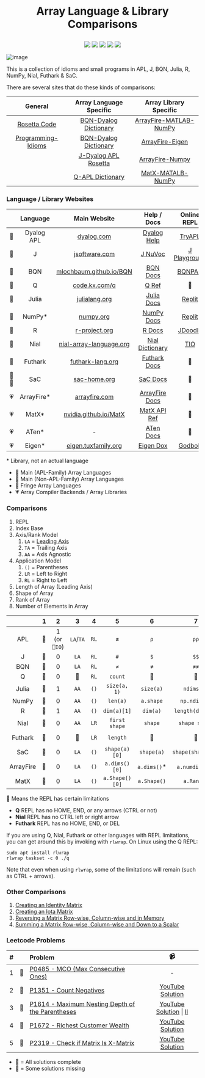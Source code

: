 # <p align="center">Array Language & Library Comparisons</p>

<p align="center">
    <a href="https://github.com/codereport/array-language-comparisons/issues" alt="contributions welcome">
        <img src="https://img.shields.io/badge/contributions-welcome-brightgreen.svg?style=flat" /></a>
    <a href="https://lbesson.mit-license.org/" alt="MIT license">
        <img src="https://img.shields.io/badge/License-MIT-blue.svg" /></a>        
    <a href="https://github.com/codereport?tab=followers" alt="GitHub followers">
        <img src="https://img.shields.io/github/followers/codereport.svg?style=social&label=Follow" /></a>
    <a href="https://GitHub.com/codereport/array-language-comparisons/stargazers/" alt="GitHub stars">
        <img src="https://img.shields.io/github/stars/codereport/array-language-comparisons.svg?style=social&label=Star" /></a>
    <a href="https://twitter.com/code_report" alt="Twitter">
        <img src="https://img.shields.io/twitter/follow/code_report.svg?style=social&label=@code_report" /></a>
</p>

![image](https://user-images.githubusercontent.com/36027403/193055974-8d8008a2-a1e6-4bd4-8ecc-7624fa611f25.png)

This is a collection of idioms and small programs in APL, J, BQN, Julia, R, NumPy, Nial, Futhark & SaC.

There are several sites that do these kinds of comparisons:

|General|Array Language Specific|Array Library Specific|
|:-:|:-:|:-:|
|[Rosetta Code](http://www.rosettacode.org/wiki/Rosetta_Code)|[BQN-Dyalog Dictionary](https://mlochbaum.github.io/BQN/doc/fromDyalog.html)|[ArrayFire-MATLAB-NumPy](https://github.com/arrayfire/arrayfire-api-cheat-sheet/blob/master/api_equiv_matlab_python.md)|
|[Programming-Idioms](https://programming-idioms.org/)|[BQN-Dyalog Dictionary](https://mlochbaum.github.io/BQN/doc/fromDyalog.html)|[ArrayFire-Eigen](https://github.com/arrayfire/arrayfire-api-cheat-sheet/blob/master/api_equiv_eigen.md)|
||[J-Dyalog APL Rosetta](http://sigapl.org/_J-Dyalog_APL_Rosetta.html)|[ArrayFire-Numpy](https://arrayfire.com/wp-content/uploads/2012/05/Matrix_WP_ArrayFire_2017.pdf)|
||[Q-APL Dictionary](https://github.com/codereport/The_Q_Programming_Language/blob/master/Q-Built-in-Functions.md)|[MatX-MATALB-NumPy](https://nvidia.github.io/MatX/matlabpython.html)|

### Language / Library Websites

||Language|Main Website|Help / Docs|Online REPL|
|:-:|:-:|:-:|:-:|:-:|
|:green_heart:|Dyalog APL|[dyalog.com](https://www.dyalog.com/)|[Dyalog Help](https://help.dyalog.com/18.2/)|[TryAPL](https://tryapl.org/)|
|:green_heart:|J|[jsoftware.com](https://www.jsoftware.com/)|[J NuVoc](https://code.jsoftware.com/wiki/NuVoc)|[J Playground](https://jsoftware.github.io/j-playground/bin/html2/#)|
|:green_heart:|BQN|[mlochbaum.github.io/BQN](https://mlochbaum.github.io/BQN/)|[BQN Docs](https://mlochbaum.github.io/BQN/doc/index.html)|[BQNPAD](https://bqnpad.mechanize.systems/)|
|:green_heart:|Q|[code.kx.com/q](https://code.kx.com/q/)|[Q Ref](https://code.kx.com/q4m3/A_Built-in_Functions/)|:no_entry_sign:|
|:blue_heart:|Julia|[julialang.org](https://julialang.org/)|[Julia Docs](https://docs.julialang.org/en/v1/)|[Replit](https://julialang.org/learning/tryjulia/)|
|:blue_heart:|NumPy*|[numpy.org](https://numpy.org/)|[NumPy Docs](https://numpy.org/doc/stable/)|[Replit](https://replit.com/languages/python3)|
|:blue_heart:|R|[r-project.org](https://www.r-project.org/)|[R Docs](https://www.rdocumentation.org/)|[JDoodle](https://www.jdoodle.com/execute-r-online/)|
|:purple_heart:|Nial|[nial-array-language.org](https://www.nial-array-language.org/)|[Nial Dictionary](https://www.nial-array-language.org/ndocs/NialDict2.html)|[TIO](https://tio.run/#Nial)|
|:purple_heart:|Futhark|[futhark-lang.org](https://futhark-lang.org/)|[Futhark Docs](https://futhark-lang.org/docs.html)|:no_entry_sign:|
|:purple_heart::heartpulse:|SaC|[sac-home.org](https://www.sac-home.org/)|[SaC Docs](https://www.sac-home.org/docs:main)|:no_entry_sign:|
|:heartpulse:|ArrayFire*|[arrayfire.com](https://arrayfire.com/)|[ArrayFire Docs](https://arrayfire.org/docs/)|:no_entry_sign:|
|:heartpulse:|MatX*|[nvidia.github.io/MatX](https://nvidia.github.io/MatX/index.html)|[MatX API Ref](nvidia.github.io/MatX)|:no_entry_sign:|
|:heartpulse:|ATen*|-|[ATen Docs](https://pytorch.org/cppdocs/#aten)|:no_entry_sign:|
|:heartpulse:|Eigen*|[eigen.tuxfamily.org](https://eigen.tuxfamily.org/)|[Eigen Dox](https://eigen.tuxfamily.org/dox/)|[Godbolt](https://godbolt.org/)|

\* Library, not an actual language
* :green_heart: Main (APL-Family) Array Languages
* :blue_heart: Main (Non-APL-Family) Array Languages
* :purple_heart: Fringe Array Languages
* :heartpulse: Array Compiler Backends / Array Libraries

### Comparisons

1. REPL
2. Index Base
3. Axis/Rank Model
   1. `LA` = [Leading Axis](https://aplwiki.com/wiki/Leading_axis_theory)
   2. `TA` = Trailing Axis
   3. `AA` = Axis Agnostic
4. Application Model
   1. `()` = Parentheses
   2. `LR` = Left to Right
   3. `RL` = Right to Left
5. Length of Array (Leading Axis)
6. Shape of Array
7. Rank of Array
8. Number of Elements in Array

||1|2|3|4|5|6|7|8
|:-:|:-:|:-:|:-:|:-:|:-:|:-:|:-:|:-:|
|APL|:green_heart:|1 (or `⎕IO`)|`LA`/`TA`|`RL`|`≢`|`⍴`|`⍴⍴`|`×/⍴`|
|J|:green_heart:|0|`LA`|`RL`|`#`|`$`|`$$`|`*/@$`|
|BQN|:green_heart:|0|`LA`|`RL`|`≠`|`≢`|`≢≢`|`×´≢`|
|Q|:yellow_heart:|0|:no_entry_sign:|`RL`|`count`|:no_entry_sign:|:no_entry_sign:|`count raze`|
|Julia|:green_heart:|1|`AA`|`()`|`size(a, 1)`|`size(a)`|`ndims(a)`|`length(a)`|
|NumPy|:green_heart:|0|`AA`|`()`|`len(a)`|`a.shape`|`np.ndim(a)`|`a.size`|
|R|:green_heart:|1|`AA`|`()`|`dim(a)[1]`|`dim(a)`|`length(dim(a))`|`length(a)`|
|Nial|:yellow_heart:|0|`AA`|`LR`|`first shape`|`shape`|`shape shape`|`tally`|
|Futhark|:yellow_heart:|0|:no_entry_sign:|`LR`|`length`|:no_entry_sign:|:no_entry_sign:|`flatten \|> length`|
|SaC|:no_entry_sign:|0|`LA`|`()`|`shape(a)[0]`|`shape(a)`|`shape(shape(a))`|`prod(shape(a))`|
|ArrayFire|:no_entry_sign:|0|`LA`|`()`|`a.dims()[0]`|`a.dims()`\*|`a.numdims()`\*|`a.elements()`|
|MatX|:no_entry_sign:|0|`LA`|`()`|`a.Shape()[0]`|`a.Shape()`|`a.Rank()`|`TotalSize(a)`|

:yellow_heart: Means the REPL has certain limitations
* **Q** REPL has no HOME, END, or any arrows (CTRL or not)
* **Nial** REPL has no CTRL left or right arrow
* **Futhark** REPL has no HOME, END, or DEL

If you are using Q, Nial, Futhark or other languages with REPL limitations, you can get around this by invoking with `rlwrap`. On Linux using the Q REPL:

```
sudo apt install rlwrap
rlwrap taskset -c 0 ./q
```
Note that even when using `rlwrap`, some of the limitations will remain (such as CTRL + arrows).

### Other Comparisons

1. [Creating an Identity Matrix](https://github.com/codereport/array-language-comparisons/blob/main/comparisons/matrix_identity.md)
2. [Creating an Iota Matrix](https://github.com/codereport/array-language-comparisons/blob/main/comparisons/matrix_iota.md)
3. [Reversing a Matrix Row-wise, Column-wise and in Memory](https://github.com/codereport/array-language-comparisons/blob/main/comparisons/matrix_reversing.md)
4. [Summing a Matrix Row-wise, Column-wise and Down to a Scalar](https://github.com/codereport/array-language-comparisons/blob/main/comparisons/matrix_summing.md)

### Leetcode Problems

|#||Problem|:video_camera:|
|:-:|:-:|:-|:-:|
|1|:yellow_heart:|[P0485 - MCO (Max Consecutive Ones)](https://github.com/codereport/array-language-comparisons/blob/main/comparisons/leetcode/P0485_MCO.md)|-|
|2|:green_heart:|[P1351 - Count Negatives](https://github.com/codereport/array-language-comparisons/blob/main/comparisons/leetcode/P1351_Count_Negatives.md)|[YouTube Solution](https://www.youtube.com/watch?v=MKb4WD6mioE)|
|3|:yellow_heart:|[P1614 - Maximum Nesting Depth of the Parentheses](https://github.com/codereport/array-language-comparisons/blob/main/comparisons/leetcode/P1614_Max_Paren_Depth.md)|[YouTube Solution](https://www.youtube.com/watch?v=zrOIQEN3Wkk) \| [II](https://www.youtube.com/watch?v=6-mk6OpcUdM)|
|4|:green_heart:|[P1672 - Richest Customer Wealth](https://github.com/codereport/array-language-comparisons/blob/main/comparisons/leetcode/P1672_Richest_Customer_Wealth.md)|[YouTube Solution](https://www.youtube.com/watch?v=MKb4WD6mioE)|
|5|:green_heart:|[P2319 - Check if Matrix Is X-Matrix](https://github.com/codereport/array-language-comparisons/blob/main/comparisons/leetcode/P2319_Check_Matrix.md)|[YouTube Solution](https://www.youtube.com/watch?v=8ynsN4nJxzU)|

* :green_heart: = All solutions complete
* :yellow_heart: = Some solutions missing
